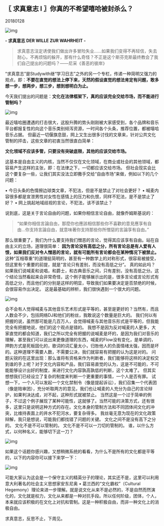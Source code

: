## 〖 求真意志 I 〗你真的不希望嘻哈被封杀么？

20180128

![img](https://mmbiz.qpic.cn/mmbiz_png/HpDoIo9fHYgGPWjRC9cnR1jxZibHyMuTsbBBqu7zBpvsfQC2P7rPuH2I0KvZctGWugkhBEdZKZar5YvMPfdH87A/640?wx_fmt=png&tp=webp&wxfrom=5&wx_lazy=1&wx_co=1)

**- 求真意志 DER WILLE ZUR WAHRHEIT -**



> 求真意志注定诱使我们做出许多冒险失业......如果我们变得不再轻信，失去耐心，不再烦恼的躲开，那有什么奇怪？不正是这个斯芬克斯最终教会了我们自己提出的问题吗？——尼采《善恶的彼岸》



“求真意志”是Studywith继“学习日志”之外的另一个专栏，传递一种简明又强力的观点，即：**不要在直觉的想法上停下来，天然的假设直觉的想法肯定有问题，敢多想一步，想两步，想三步，想到想明白为止。**



今天我们提出的问题是：**文化在法律框架下，真的应该完全交给市场，而不能进行管制吗？**



![img](https://mmbiz.qpic.cn/mmbiz_jpg/HpDoIo9fHYhkVDsPsQibvteN5HqTP59zBdlsefrmA247LzBPxpxu1I6lBKRfgE7YMflvbd3UIibiaBv4oBt6To4rQ/640?wx_fmt=jpeg&tp=webp&wxfrom=5&wx_lazy=1&wx_co=1)

最近嘻哈圈遭遇的打击很大，这股升腾的势头刚刚被大家感受到，各个品牌和音乐平台都报复性的向这个音乐类别倾泻资源，一时间各个头条，推荐位置，都被嘻哈音乐占据。
但最近一切偃旗息鼓，网上又生出很多讨伐的文章来，针对公共文化管制的抨击，这些文章的初衷当然很直白简单：


**文化领域不应该多管，只要没有突破底限，其他的应该交给市场。**

这基本是自由主义的内核，当然不仅仅在文化领域，在商业或社会的其他领域，都容易产生这样的主张，即：在法律之下，一切都应该交给市场。
但社会现实会比这个要复杂一些，让我们其实没法立即撒手交给“自由市场”来做，例如以下的几个问题：

• 今日头条的色情擦边球类文章，不犯法，但是不是禁止了对社会更好？
• 喊麦内容很多都是宣泄男性对女性在感情上的压力和仇恨，同样不犯法，是不是禁止了好？
• 网上挑起地域歧视的言论，不犯法，该不该禁止？

说到底，这是关于言论自由的问题，如果你相信言论自由，就像乔姆斯基说的：



> “如果你相信言論自由，那麼你也應該相信那些你不喜歡的意見應享有自由…你支持言論自由，就意味著你支持那些你所憎惡的言論享有自由。”



那么很重要了，我们为什么要支持我们憎恶的言论，觉得其应该享有自由。站在自由主义的立场，道理很简单：
**因为言论没有高低之分，所有言论总是有人爱有人恨，如果我们反对令人憎恶的言论，就有可能所有言论都会在某种情况下被禁止。**
这种“互相尊重”的道理挺简明的，甚至有一种数学上的对称形式，很容易被接受，但这里有个重要的前提，就是“言论只有差别，而没有高低之分”。
真的如此吗？如果我们说喊麦和说唱，和爵士，和古典音乐之间，只有差别，没有高低之分。这个结论当然看起来会非常奇怪，这个例子能够展示出的是，很多言论或言论形式有高低之分，而且他们的分别是这样的明显，导致我们如果要决定是否禁绝的时候，会很容易作出决定。
这是最基础的辨析，我们很快遇到一个很大的问题。



![img](https://mmbiz.qpic.cn/mmbiz_jpg/HpDoIo9fHYhkVDsPsQibvteN5HqTP59zBuPvVz5iavLUAFCA2fGUyU2yBatNEIUBfK5GfVcZWYkibhYxaicN6DNiaNw/640?wx_fmt=jpeg&tp=webp&wxfrom=5&wx_lazy=1&wx_co=1)

会不会有人觉得喊麦与其他音乐艺术形式是平等的，甚至是更好的？当然有，而且人数会不少，包括网络DJ和他们的粉丝，我敢说这个数量是巨大的。
我们何以有把握的说，虽然那可能是几百万人，会觉得喊麦与其他音乐形式是平等的，但我能完全有把握地说，他们的这个观点是错的。
我想不是因为反对喊麦的人更多，大家直觉的都会知道，我们之所以完全有把握的说喊麦是坏的，是因为我们对音乐的理解，甚至我们可以说出来更像道理的东西，喊麦的Flow没有变化，是单调的，押韵方式是死板固化的，歌词的词汇量太小，归咎他人的负面情绪太强，因而是坏的。这种道理不需要人数，不需要公决，我们就容易有把握的认为这是对的。
问题尖锐的在这里出现：那么谁将有资格来作为判断者，我们能够将这样的决定权交到谁的手上呢？对于文化内容和产品，我们容易直觉的认为，这是不可能的，不可能能够设计出好的制度，来进行文化内容孰高孰低的判断，这个太难了。
但其实想想我们已经设立了复杂的制度来判断一个更重要的事情，一个人是否有罪。
试想一下，一个人可以发起一个文化禁制令（像是提起诉讼），我们召集一个代表团（像是陪审团），充分听取两方的意见，我们也让喊麦的人充分为自己的言论辩护，如果判决达成，对不起，这种形式就被禁止。
当然这是一个过于简单的例子，不过这个例子展现了某种可能性，这就够了。当然可能的决策方式，还有很多，这里只是说明这种方式的存在。文化本身的管制方法和不同团体间文化的冲突，比维持表面上的井水不犯河水，要复杂得多。
我丝毫无意为现在的文化政策辩解，我只是想说，可能我们都找错了问题的关键。
文化之间不是没有高下之分的。
文化不是不可以管制的。
文化不是不可以一刀切的管制的。
谁，以什么方式，以何种名义，能够切下这一刀？



![img](https://mmbiz.qpic.cn/mmbiz_jpg/HpDoIo9fHYhkVDsPsQibvteN5HqTP59zBKexsib2nevO80nUlZ0kw6BSld2gb9ew4y4XMJJtQIEzAZWO0bxdfiblg/640?wx_fmt=jpeg&tp=webp&wxfrom=5&wx_lazy=1&wx_co=1)

如果这个话题你感兴趣，又想稍微系统的看看，为什么不是所有的文化都是平等的，以下的内容你可以接下来学一下：



![img](https://mmbiz.qpic.cn/mmbiz_jpg/HpDoIo9fHYhkVDsPsQibvteN5HqTP59zB9eZSQ9ibuEBPqwYol74cgpzp9EQ0Pkv03N7BEjYic9toHLdD4XG9X27Q/640?wx_fmt=jpeg&tp=webp&wxfrom=5&wx_lazy=1&wx_co=1)



可能大家认为这会是一个保守主义的精英分子的理论，其实还不是，这里可以利用意大利著名的社会主义思想家安东尼奥 • 葛兰西的“文化霸权”（Cultural Hegemony）理论来进一步理解。就是说文化从来不是必然的，不是自然而然演化的，文化就是权力，文化从来都是一种对抗手段。所以任何阶级，团体，个人，本来就应该积极的在文化上对抗和管制。这是一种积极自由，而非一种文化上的消极自由。





求真意志，反思不止，下周见。
